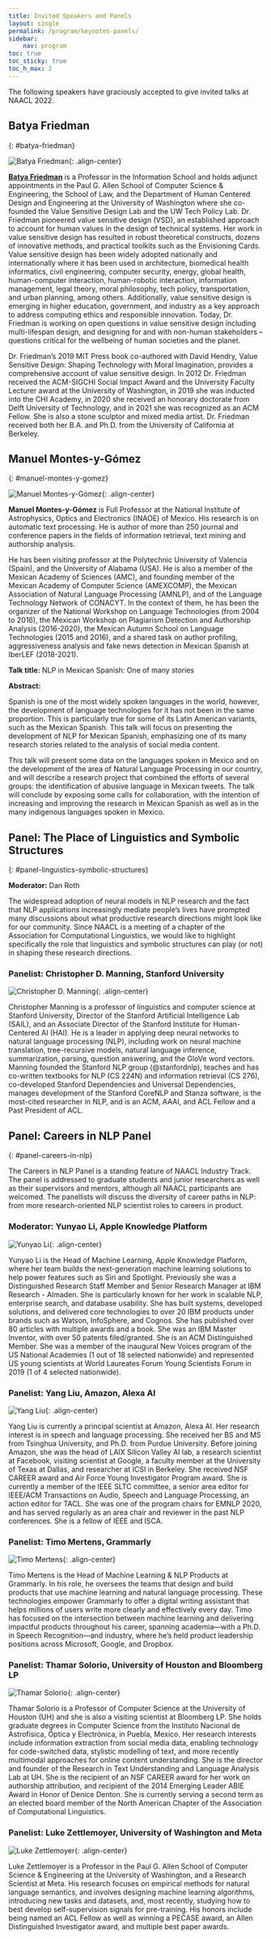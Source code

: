 ```yaml
---
title: Invited Speakers and Panels
layout: single
permalink: /program/keynotes-panels/
sidebar:
    nav: program
toc: true
toc_sticky: true
toc_h_max: 2
---
```


The following speakers have graciously accepted to give invited talks at NAACL 2022.

## Batya Friedman
{: #batya-friedman}

![Batya Friedman](/assets/images/keynotes/Batya_Friedman.jpg){: .align-center}

[**Batya Friedman**](https://vsdesign.org/) is a Professor in the Information School and holds adjunct appointments in the Paul G. Allen School of Computer Science & Engineering, the School of Law, and the Department of Human Centered Design and Engineering at the University of Washington where she co-founded the Value Sensitive Design Lab and the UW Tech Policy Lab. Dr. Friedman pioneered value sensitive design (VSD), an established approach to account for human values in the design of technical systems. Her work in value sensitive design has resulted in robust theoretical constructs, dozens of innovative methods, and practical toolkits such as the Envisioning Cards. Value sensitive design has been widely adopted nationally and internationally where it has been used in architecture, biomedical health informatics, civil engineering, computer security, energy, global health, human-computer interaction, human-robotic interaction, information management, legal theory, moral philosophy, tech policy, transportation, and urban planning, among others. Additionally, value sensitive design is emerging in higher education, government, and industry as a key approach to address computing ethics and responsible innovation. Today, Dr. Friedman is working on open questions in value sensitive design including multi-lifespan design, and designing for and with non-human stakeholders – questions critical for the wellbeing of human societies and the planet. 
 
Dr. Friedman’s 2019 MIT Press book co-authored with David Hendry, Value Sensitive Design: Shaping Technology with Moral Imagination, provides a comprehensive account of value sensitive design. In 2012 Dr. Friedman received the ACM-SIGCHI Social Impact Award and the University Faculty Lecturer award at the University of Washington, in 2019 she was inducted into the CHI Academy, in 2020 she received an honorary doctorate from Delft University of Technology, and in 2021 she was recognized as an ACM Fellow. She is also a stone sculptor and mixed media artist. Dr. Friedman received both her B.A. and Ph.D. from the University of California at Berkeley.

## Manuel Montes-y-Gómez
{: #manuel-montes-y-gomez}

![Manuel Montes-y-Gómez](/assets/images/keynotes/Manuel_Montes_y_Gomez.jpg){: .align-center}

**Manuel Montes-y-Gómez** is Full Professor at the National Institute of Astrophysics, Optics and Electronics (INAOE) of Mexico. His research is on automatic text processing. He is author of more than 250 journal and conference papers in the fields of information retrieval, text mining and authorship analysis.

He has been visiting professor at the Polytechnic University of Valencia (Spain), and the University of Alabama (USA). He is also a member of the Mexican Academy of Sciences (AMC), and founding member of the Mexican Academy of Computer Science (AMEXCOMP), the Mexican Association of Natural Language Processing (AMNLP), and of the Language Technology Network of CONACYT. In the context of them, he has been the organizer of the National Workshop on Language Technologies (from 2004 to 2016), the Mexican Workshop on Plagiarism Detection and Authorship Analysis (2016-2020), the Mexican Autumn School on Language Technologies (2015 and 2016), and a shared task on author profiling, aggressiveness analysis and fake news detection in Mexican Spanish at IberLEF (2018-2021).

**Talk title:** NLP in Mexican Spanish: One of many stories

**Abstract:**

Spanish is one of the most widely spoken languages in the world, however, the
development of language technologies for it has not been in the same
proportion. This is particularly true for some of its Latin American variants, such
as the Mexican Spanish. This talk will focus on presenting the development of
NLP for Mexican Spanish, emphasizing one of its many research stories related
to the analysis of social media content.

This talk will present some data on the languages spoken in Mexico and on the
development of the area of Natural Language Processing in our country, and
will describe a research project that combined the efforts of several groups: the
identification of abusive language in Mexican tweets. The talk will conclude by
exposing some calls for collaboration, with the intention of increasing and
improving the research in Mexican Spanish as well as in the many indigenous
languages spoken in Mexico.


## Panel: The Place of Linguistics and Symbolic Structures
{: #panel-linguistics-symbolic-structures}

**Moderator:** Dan Roth

The widespread adoption of neural models in NLP research and the fact that NLP applications increasingly mediate people’s lives have prompted many discussions about what productive research directions might look like for our community. Since NAACL is a meeting of a chapter of the Association for Computational Linguistics, we would like to highlight specifically the role that linguistics and symbolic structures can play (or not) in shaping these research directions.

[comment]: <> (### Panelist: Emily M. Bender, University of Washington)

[comment]: <> (![Emily M. Bender]&#40;/assets/images/keynotes/Emily_Bender.jpg&#41;{: .align-center})

[comment]: <> (...)

[comment]: <> (### Panelist: Dilek Hakkani-Tur)

[comment]: <> (![Dilek Hakkani-Tur]&#40;/assets/images/keynotes/Dilek_Hakkani-Tur.jpg&#41;{: .align-center})

[comment]: <> (...)

[comment]: <> (### Panelist: Chitta Baral)

[comment]: <> (![Chitta Baral]&#40;/assets/images/keynotes/Chitta_Baral.jpg&#41;{: .align-center})

### Panelist: Christopher D. Manning, Stanford University

![Christopher D. Manning](/assets/images/keynotes/Chris_Manning.jpg){: .align-center}

Christopher Manning is a professor of linguistics and computer science at Stanford University, Director of the Stanford Artificial Intelligence Lab (SAIL), and an Associate Director of the Stanford Institute for Human-Centered AI (HAI). He is a leader in applying deep neural networks to natural language processing (NLP), including work on neural machine translation, tree-recursive models, natural language inference, summarization, parsing, question answering, and the GloVe word vectors. Manning founded the Stanford NLP group (@stanfordnlp), teaches and has co-written textbooks for NLP (CS 224N) and information retrieval (CS 276), co-developed Stanford Dependencies and Universal Dependencies, manages development of the Stanford CoreNLP and Stanza software, is the most-cited researcher in NLP, and is an ACM, AAAI, and ACL Fellow and a Past President of ACL.

## Panel: Careers in NLP Panel
{: #panel-careers-in-nlp}

The Careers in NLP Panel is a standing feature of NAACL Industry Track. The panel is addressed to graduate students and junior researchers as well as their supervisors and mentors, although all NAACL participants are welcomed. The panellists will discuss the diversity of career paths in NLP: from more research-oriented NLP scientist roles to careers in product. 

### Moderator: Yunyao Li, Apple Knowledge Platform

![Yunyao Li](/assets/images/keynotes/Yunyao_Li.jpg){: .align-center}

Yunyao Li is the Head of Machine Learning, Apple Knowledge Platform, where her team builds the next-generation machine learning solutions to help power features such as Siri and Spotlight. Previously she was a Distinguished Research Staff Member and Senior Research Manager at IBM Research - Almaden. She is particularly known for her work in scalable NLP, enterprise search, and database usability. She has built systems, developed solutions, and delivered core technologies to over 20 IBM products under brands such as Watson, InfoSphere, and Cognos. She has published over 80 articles with multiple awards and a book. She was an IBM Master Inventor, with over 50 patents filed/granted. She is an ACM Distinguished Member. She was a member of the inaugural New Voices program of the US National Academies (1 out of 18 selected nationwide) and represented US young scientists at World Laureates Forum Young Scientists Forum in 2019 (1 of 4 selected nationwide).

### Panelist: Yang Liu, Amazon, Alexa AI

![Yang Liu](/assets/images/keynotes/Yang_Liu.jpg){: .align-center}

Yang Liu is currently a principal scientist at Amazon, Alexa AI. Her research interest is in speech and language processing. She received her BS and MS from Tsinghua University, and Ph.D. from Purdue University. Before joining Amazon, she was the head of LAIX Silicon Valley AI lab, a research scientist at Facebook, visiting scientist at Google, a faculty member at the University of Texas at Dallas, and researcher at ICSI in Berkeley. She received NSF CAREER award and Air Force Young Investigator Program award. She is currently a member of the IEEE SLTC committee, a senior area editor for IEEE/ACM Transactions on Audio, Speech and Language Processing, an action editor for TACL. She was one of the program chairs for EMNLP 2020, and has served regularly as an area chair and reviewer in the past NLP conferences. She is a fellow of IEEE and ISCA.

### Panelist: Timo Mertens, Grammarly

![Timo Mertens](/assets/images/keynotes/Timo_Mertens.jpg){: .align-center}

Timo Mertens is the Head of Machine Learning & NLP Products at Grammarly. In his role, he oversees the teams that design and build products that use machine learning and natural language processing. These technologies empower Grammarly to offer a digital writing assistant that helps millions of users write more clearly and effectively every day. Timo has focused on the intersection between machine learning and delivering impactful products throughout his career, spanning academia—with a Ph.D. in Speech Recognition—and industry, where he’s held product leadership positions across Microsoft, Google, and Dropbox.

### Panelist: Thamar Solorio, University of Houston and Bloomberg LP

![Thamar Solorio](/assets/images/keynotes/Thamar_Solorio.jpg){: .align-center}

Thamar Solorio is a  Professor of Computer Science at the University of Houston (UH) and she is also a visiting scientist at Bloomberg LP. She holds graduate degrees in Computer Science from the Instituto Nacional de Astrofísica, Óptica y Electrónica, in Puebla, Mexico. Her research interests include information extraction from social media data, enabling technology for code-switched data, stylistic modelling of text, and more recently multimodal approaches for online content understanding. She is the director and founder of the Research in Text Understanding and Language Analysis Lab at UH. She is the recipient of an NSF CAREER award for her work on authorship attribution, and recipient of the 2014 Emerging Leader ABIE Award in Honor of Denice Denton. She is currently serving a second term as an elected board member of the North American Chapter of the Association of Computational Linguistics.

### Panelist: Luke Zettlemoyer, University of Washington and Meta

![Luke Zettlemoyer](/assets/images/keynotes/Luke_Zettlemoyer.jpg){: .align-center}

Luke Zettlemoyer is a Professor in the Paul G. Allen School of Computer Science & Engineering at the University of Washington, and a Research Scientist at Meta. His research focuses on empirical methods for natural language semantics, and involves designing machine learning algorithms, introducing new tasks and datasets, and, most recently, studying how to best develop self-supervision signals for pre-training. His honors include being named an ACL Fellow as well as winning a PECASE award, an Allen Distinguished Investigator award, and multiple best paper awards. 
